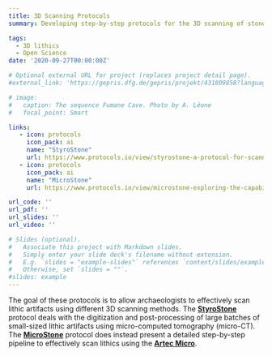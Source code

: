 ```yaml
---
title: 3D Scanning Protocols
summary: Developing step-by-step protocols for the 3D scanning of stone tools.

tags:
  - 3D lithics
  - Open Science
date: '2020-09-27T00:00:00Z'

# Optional external URL for project (replaces project detail page).
#external_link: 'https://gepris.dfg.de/gepris/projekt/431809858?language=en'

# image:
#   caption: The sequence Fumane Cave. Photo by A. Léone
#   focal_point: Smart

links:
   - icon: protocols
     icon_pack: ai
     name: "StyroStone"
     url: https://www.protocols.io/view/styrostone-a-protocol-for-scanning-and-extracting-4r3l24d9qg1y/v2
   - icon: protocols
     icon_pack: ai
     name: "MicroStone"
     url: https://www.protocols.io/view/microstone-exploring-the-capabilities-of-the-artec-81wgb6781lpk/v1

url_code: ''
url_pdf: ''
url_slides: ''
url_video: ''

# Slides (optional).
#   Associate this project with Markdown slides.
#   Simply enter your slide deck's filename without extension.
#   E.g. `slides = "example-slides"` references `content/slides/example-slides.md`.
#   Otherwise, set `slides = ""`.
#slides: example
---
```


The goal of these protocols is to allow archaeologists to effectively scan lithic artifacts using different 3D scanning methods. The [**StyroStone**](https://www.protocols.io/view/styrostone-a-protocol-for-scanning-and-extracting-4r3l24d9qg1y/v2) protocol deals with the digitization and post-processing of large batches of small-sized lithic artifacts using micro-computed tomography (micro-CT). The [**MicroStone**](https://www.protocols.io/view/microstone-exploring-the-capabilities-of-the-artec-81wgb6781lpk/v1) protocol does instead present a detailed step-by-step pipeline to effectively scan lithics using the [**Artec Micro**](https://www.artec3d.com/portable-3d-scanners/artec-micro).
